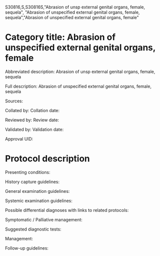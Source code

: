 S30816,S,S30816S,"Abrasion of unsp external genital organs, female, sequela", "Abrasion of unspecified external genital organs, female, sequela","Abrasion of unspecified external genital organs, female"
# Category title: Abrasion of unspecified external genital organs, female

Abbreviated description: Abrasion of unsp external genital organs, female, sequela

Full description: Abrasion of unspecified external genital organs, female, sequela

Sources:

Collated by:
Collation date:

Reviewed by:
Review date:

Validated by:
Validation date:

Approval UID:

# Protocol description

Presenting conditions:

History capture guidelines:

General examination guidelines:

Systemic examination guidelines:

Possible differential diagnoses with links to related protocols:

Symptomatic / Palliative management:

Suggested diagnostic tests:

Management:

Follow-up guidelines:
